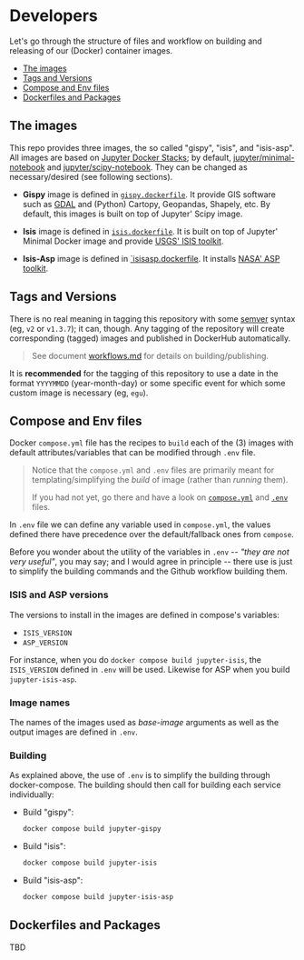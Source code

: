 # Developers

Let's go through the structure of files and workflow on building and releasing
of our (Docker) container images.

- [The images](#the-images)
- [Tags and Versions](#tags-and-versions)
- [Compose and Env files](#compose-and-env-files)
- [Dockerfiles and Packages](#dockerfiles-and-packages)

## The images

[jupyter/minimal-notebook]: https://jupyter-docker-stacks.readthedocs.io/en/latest/using/selecting.html#jupyter-minimal-notebook
[jupyter/scipy-notebook]: https://jupyter-docker-stacks.readthedocs.io/en/latest/using/selecting.html#jupyter-scipy-notebook

This repo provides three images, the so called "gispy", "isis", and "isis-asp".
All images are based on [Jupyter Docker Stacks](https://github.com/jupyter/docker-stacks);
by default, [jupyter/minimal-notebook][] and [jupyter/scipy-notebook][].
They can be changed as necessary/desired (see following sections).

- **Gispy** image is defined in [`gispy.dockerfile`](/dockerfiles/gispy.dockerfile).
  It provide GIS software such as [GDAL](https://gdal.org) and
  (Python) Cartopy, Geopandas, Shapely, etc. By default, this images is
  built on top of Jupyter' Scipy image.

- **Isis** image is defined in [`isis.dockerfile`](/dockerfiles/isis.dockerfile).
  It is built on top of Jupyter' Minimal Docker image and
  provide [USGS' ISIS toolkit](https://github.com/DOI-USGS/ISIS3).

- **Isis-Asp** image is defined in [`isisasp.dockerfile](/dockerfiles/isisasp.dockerfile).
  It installs [NASA' ASP toolkit](https://github.com/NeoGeographyToolkit/StereoPipeline).


## Tags and Versions

There is no real meaning in tagging this repository with some [semver](https://semver.org/)
syntax (eg, `v2` or `v1.3.7`); it can, though. Any tagging of the repository
will create corresponding (tagged) images and published in DockerHub automatically.

> See document [workflows.md](workflows.md) for details on building/publishing.

It is **recommended** for the tagging of this repository to use a date in the format
`YYYYMMDD` (year-month-day) or some specific event for which some custom
image is necessary (eg, `egu`).
## Compose and Env files

Docker `compose.yml` file has the recipes to `build` each of the (3) images
with default attributes/variables that can be modified through `.env` file.

> Notice that the `compose.yml` and `.env` files are primarily meant for
> templating/simplifying the *build* of image (rather than *running* them).
>
> If you had not yet, go there and have a look on [`compose.yml`](/compose.yml)
> and [`.env`](/.env) files.

In `.env` file we can define any variable used in `compose.yml`, the values
defined there have precedence over the default/fallback ones from `compose`.

Before you wonder about the utility of the variables in `.env` -- *"they are
not very useful"*, you may say; and I would agree in principle -- there use
is just to simplify the building commands and the Github workflow building them.

### ISIS and ASP versions

The versions to install in the images are defined in compose's variables:

- `ISIS_VERSION`
- `ASP_VERSION`

For instance, when you do `docker compose build jupyter-isis`, the `ISIS_VERSION`
defined in `.env` will be used. Likewise for ASP when you build `jupyter-isis-asp`.

### Image names

The names of the images used as *base-image* arguments as well as the output
images are defined in `.env`.


### Building

As explained above, the use of `.env` is to simplify the building through
docker-compose. The building should then call for building each service
individually:

- Build "gispy":
    ```bash
    docker compose build jupyter-gispy
    ```

- Build "isis":
    ```bash
    docker compose build jupyter-isis
    ```

- Build "isis-asp":
    ```bash
    docker compose build jupyter-isis-asp
    ```

## Dockerfiles and Packages

TBD

